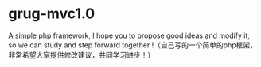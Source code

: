 ﻿# grug-mvc1.0
A simple php framework, I hope you to propose good ideas and modify it, so we can study and step forward together !（自己写的一个简单的php框架，非常希望大家提供修改建议，共同学习进步！）